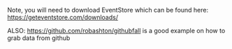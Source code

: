 Note, you will need to download EventStore which can be found here: https://geteventstore.com/downloads/


ALSO: https://github.com/robashton/githubfall is a good example on how to grab data from github
